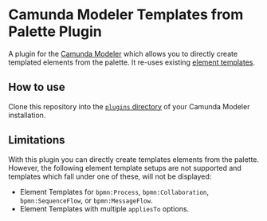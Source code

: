 # Camunda Modeler Templates from Palette Plugin

A plugin for the [Camunda Modeler](https://github.com/camunda/camunda-modeler)
which allows you to directly create templated elements from the palette. It re-uses
existing [element templates](https://github.com/camunda/camunda-modeler/tree/develop/docs/element-templates).

## How to use

Clone this repository into the [`plugins` directory](https://github.com/camunda/camunda-modeler/tree/develop/docs/plugins)
of your Camunda Modeler installation.

## Limitations

With this plugin you can directly create templates elements from the palette. However,
the following element template setups are not supported and templates which fall
under one of these, will not be displayed:

* Element Templates for `bpmn:Process`, `bpmn:Collaboration`, `bpmn:SequenceFlow`, or
  `bpmn:MessageFlow`.
* Element Templates with multiple `appliesTo` options.
